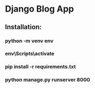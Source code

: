 # Django Blog App

## Installation:
### python -m venv env
### env\Scripts\activate
### pip install -r requirements.txt
### python manage.py runserver 8000

